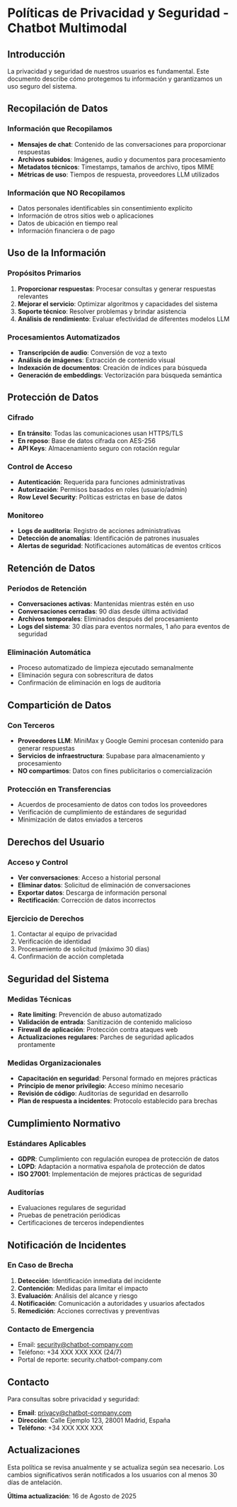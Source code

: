 # Políticas de Privacidad y Seguridad - Chatbot Multimodal

## Introducción

La privacidad y seguridad de nuestros usuarios es fundamental. Este documento describe cómo protegemos tu información y garantizamos un uso seguro del sistema.

## Recopilación de Datos

### Información que Recopilamos
- **Mensajes de chat**: Contenido de las conversaciones para proporcionar respuestas
- **Archivos subidos**: Imágenes, audio y documentos para procesamiento
- **Metadatos técnicos**: Timestamps, tamaños de archivo, tipos MIME
- **Métricas de uso**: Tiempos de respuesta, proveedores LLM utilizados

### Información que NO Recopilamos
- Datos personales identificables sin consentimiento explícito
- Información de otros sitios web o aplicaciones
- Datos de ubicación en tiempo real
- Información financiera o de pago

## Uso de la Información

### Propósitos Primarios
1. **Proporcionar respuestas**: Procesar consultas y generar respuestas relevantes
2. **Mejorar el servicio**: Optimizar algoritmos y capacidades del sistema
3. **Soporte técnico**: Resolver problemas y brindar asistencia
4. **Análisis de rendimiento**: Evaluar efectividad de diferentes modelos LLM

### Procesamientos Automatizados
- **Transcripción de audio**: Conversión de voz a texto
- **Análisis de imágenes**: Extracción de contenido visual
- **Indexación de documentos**: Creación de índices para búsqueda
- **Generación de embeddings**: Vectorización para búsqueda semántica

## Protección de Datos

### Cifrado
- **En tránsito**: Todas las comunicaciones usan HTTPS/TLS
- **En reposo**: Base de datos cifrada con AES-256
- **API Keys**: Almacenamiento seguro con rotación regular

### Control de Acceso
- **Autenticación**: Requerida para funciones administrativas
- **Autorización**: Permisos basados en roles (usuario/admin)
- **Row Level Security**: Políticas estrictas en base de datos

### Monitoreo
- **Logs de auditoria**: Registro de acciones administrativas
- **Detección de anomalías**: Identificación de patrones inusuales
- **Alertas de seguridad**: Notificaciones automáticas de eventos críticos

## Retención de Datos

### Períodos de Retención
- **Conversaciones activas**: Mantenidas mientras estén en uso
- **Conversaciones cerradas**: 90 días desde última actividad
- **Archivos temporales**: Eliminados después del procesamiento
- **Logs del sistema**: 30 días para eventos normales, 1 año para eventos de seguridad

### Eliminación Automática
- Proceso automatizado de limpieza ejecutado semanalmente
- Eliminación segura con sobrescritura de datos
- Confirmación de eliminación en logs de auditoria

## Compartición de Datos

### Con Terceros
- **Proveedores LLM**: MiniMax y Google Gemini procesan contenido para generar respuestas
- **Servicios de infraestructura**: Supabase para almacenamiento y procesamiento
- **NO compartimos**: Datos con fines publicitarios o comercialización

### Protección en Transferencias
- Acuerdos de procesamiento de datos con todos los proveedores
- Verificación de cumplimiento de estándares de seguridad
- Minimización de datos enviados a terceros

## Derechos del Usuario

### Acceso y Control
- **Ver conversaciones**: Acceso a historial personal
- **Eliminar datos**: Solicitud de eliminación de conversaciones
- **Exportar datos**: Descarga de información personal
- **Rectificación**: Corrección de datos incorrectos

### Ejercicio de Derechos
1. Contactar al equipo de privacidad
2. Verificación de identidad
3. Procesamiento de solicitud (máximo 30 días)
4. Confirmación de acción completada

## Seguridad del Sistema

### Medidas Técnicas
- **Rate limiting**: Prevención de abuso automatizado
- **Validación de entrada**: Sanitización de contenido malicioso
- **Firewall de aplicación**: Protección contra ataques web
- **Actualizaciones regulares**: Parches de seguridad aplicados prontamente

### Medidas Organizacionales
- **Capacitación en seguridad**: Personal formado en mejores prácticas
- **Principio de menor privilegio**: Acceso mínimo necesario
- **Revisión de código**: Auditorías de seguridad en desarrollo
- **Plan de respuesta a incidentes**: Protocolo establecido para brechas

## Cumplimiento Normativo

### Estándares Aplicables
- **GDPR**: Cumplimiento con regulación europea de protección de datos
- **LOPD**: Adaptación a normativa española de protección de datos
- **ISO 27001**: Implementación de mejores prácticas de seguridad

### Auditorías
- Evaluaciones regulares de seguridad
- Pruebas de penetración periódicas
- Certificaciones de terceros independientes

## Notificación de Incidentes

### En Caso de Brecha
1. **Detección**: Identificación inmediata del incidente
2. **Contención**: Medidas para limitar el impacto
3. **Evaluación**: Análisis del alcance y riesgo
4. **Notificación**: Comunicación a autoridades y usuarios afectados
5. **Remedición**: Acciones correctivas y preventivas

### Contacto de Emergencia
- Email: security@chatbot-company.com
- Teléfono: +34 XXX XXX XXX (24/7)
- Portal de reporte: security.chatbot-company.com

## Contacto

Para consultas sobre privacidad y seguridad:
- **Email**: privacy@chatbot-company.com
- **Dirección**: Calle Ejemplo 123, 28001 Madrid, España
- **Teléfono**: +34 XXX XXX XXX

## Actualizaciones

Esta política se revisa anualmente y se actualiza según sea necesario. Los cambios significativos serán notificados a los usuarios con al menos 30 días de antelación.

**Última actualización**: 16 de Agosto de 2025